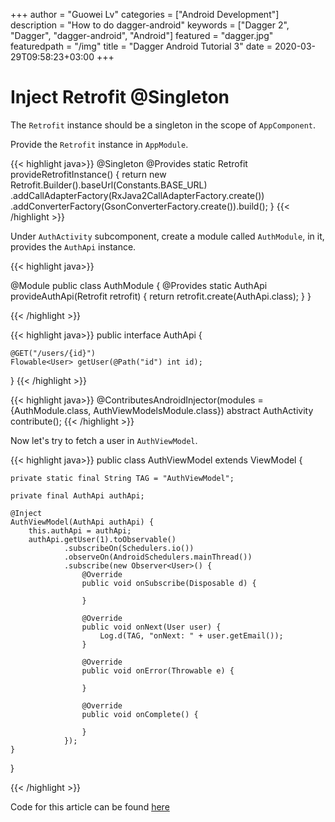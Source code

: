 +++
author = "Guowei Lv"
categories = ["Android Development"]
description = "How to do dagger-android"
keywords = ["Dagger 2", "Dagger", "dagger-android", "Android"]
featured = "dagger.jpg"
featuredpath = "/img"
title = "Dagger Android Tutorial 3"
date = 2020-03-29T09:58:23+03:00
+++

# Inject Retrofit @Singleton

The `Retrofit` instance should be a singleton in the scope of `AppComponent`.

Provide the `Retrofit` instance in `AppModule`.

{{< highlight java>}}
@Singleton
@Provides
static Retrofit provideRetrofitInstance() {
    return new Retrofit.Builder().baseUrl(Constants.BASE_URL)
            .addCallAdapterFactory(RxJava2CallAdapterFactory.create())
            .addConverterFactory(GsonConverterFactory.create()).build();
}
{{< /highlight >}}

Under `AuthActivity` subcomponent, create a module called `AuthModule`, in it, provides the `AuthApi` instance.

{{< highlight java>}}

@Module
public class AuthModule {
    @Provides
    static AuthApi provideAuthApi(Retrofit retrofit) {
        return retrofit.create(AuthApi.class);
    }
}

{{< /highlight >}}

{{< highlight java>}}
public interface AuthApi {

    @GET("/users/{id}")
    Flowable<User> getUser(@Path("id") int id);
}
{{< /highlight >}}


{{< highlight java>}}
@ContributesAndroidInjector(modules = {AuthModule.class, AuthViewModelsModule.class})
abstract AuthActivity contribute();
{{< /highlight >}}

Now let's try to fetch a user in `AuthViewModel`.

{{< highlight java>}}
public class AuthViewModel extends ViewModel {

    private static final String TAG = "AuthViewModel";

    private final AuthApi authApi;

    @Inject
    AuthViewModel(AuthApi authApi) {
        this.authApi = authApi;
        authApi.getUser(1).toObservable()
                .subscribeOn(Schedulers.io())
                .observeOn(AndroidSchedulers.mainThread())
                .subscribe(new Observer<User>() {
                    @Override
                    public void onSubscribe(Disposable d) {

                    }

                    @Override
                    public void onNext(User user) {
                        Log.d(TAG, "onNext: " + user.getEmail());
                    }

                    @Override
                    public void onError(Throwable e) {

                    }

                    @Override
                    public void onComplete() {

                    }
                });
    }
}

{{< /highlight >}}

Code for this article can be found [here](https://github.com/lvguowei/DaggerExampleFollowAlong/commit/ad65cee0e13a70c66cd6508a0c6de9af1aced763)
